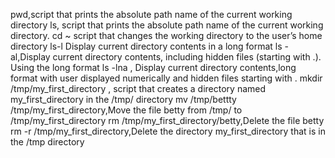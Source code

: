 pwd,script that prints the absolute path name of the current working directory
ls, script that prints the absolute path name of the current working directory.
cd ~ script that changes the working directory to the user’s home directory
ls-l Display current directory contents in a long format
ls -al,Display current directory contents, including hidden files (starting with .). Using the long format
ls -lna , Display current directory contents,long format with user displayed numerically and hidden files starting with .
mkdir /tmp/my_first_directory , script that creates a directory named my_first_directory in the /tmp/ directory
mv /tmp/bettty /tmp/my_first_directory,Move the file betty from /tmp/ to /tmp/my_first_directory
rm /tmp/my_first_directory/betty,Delete the file betty
rm -r /tmp/my_first_directory,Delete the directory my_first_directory that is in the /tmp directory

